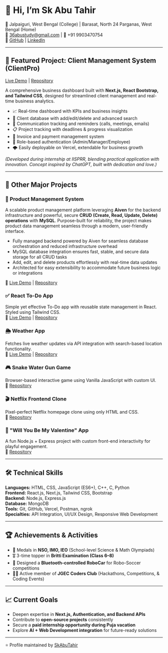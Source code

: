 # 👋 Hi, I’m Sk Abu Tahir

📍 Jalpaiguri, West Bengal (College) | Barasat, North 24 Parganas, West Bengal (Home)  
📧 [36abustudy@gmail.com](mailto:36abustudy@gmail.com) | 📱 +91 9903470754  
🔗 [GitHub](https://github.com/SkAbuTahir) | [LinkedIn](https://www.linkedin.com/in/sk-abu-tahir-)

---

## 🚀 Featured Project: Client Management System (ClientPro)
[Live Demo](https://new-client-management-system-vercel-plum.vercel.app/) | [Repository](https://github.com/SkAbuTahir/New_Client-Management-System_Vercel)

A comprehensive business dashboard built with **Next.js, React Bootstrap, and Tailwind CSS**, designed for streamlined client management and real-time business analytics.

- 📈 Real-time dashboard with KPIs and business insights  
- 📂 Client database with add/edit/delete and advanced search  
- 💬 Communication tracking and reminders (calls, meetings, emails)  
- 📋 Project tracking with deadlines & progress visualization  
- 🧾 Invoice and payment management system  
- 🔐 Role-based authentication (Admin/Manager/Employee)  
- 🌩️ Easily deployable on Vercel, extendable for business growth  

*(Developed during internship at IISPRR, blending practical application with innovation. Concept inspired by ChatGPT, built with dedication and love.)*

---

## 📂 Other Major Projects

### 🏢 Product Management System  
A scalable product management platform leveraging **Aiven** for the backend infrastructure and powerful, secure **CRUD (Create, Read, Update, Delete) operations** with **MySQL**. Purpose-built for reliability, the project makes product data management seamless through a modern, user-friendly interface.

- Fully managed backend powered by Aiven for seamless database orchestration and reduced infrastructure overhead  
- MySQL database integration ensures fast, stable, and secure data storage for all CRUD tasks  
- Add, edit, and delete products effortlessly with real-time data updates  
- Architected for easy extensibility to accommodate future business logic or integrations

🔗 [Live Demo](https://product-management-system-opal-seven.vercel.app/) | [Repository](https://github.com/SkAbuTahir/Product-Management-system-)

### ✅ React To-Do App  
Simple yet effective To-Do app with reusable state management in React. Styled using Tailwind CSS.  
🔗 [Live Demo](https://react-todo-app-six-lime-28.vercel.app/) | [Repository](https://github.com/SkAbuTahir/react-todo-app)

### 🌦 Weather App  
Fetches live weather updates via API integration with search-based location functionality.  
🔗 [Live Demo](https://react-weather-app-ten-peach.vercel.app/) | [Repository](https://github.com/SkAbuTahir/react-weather-app)

### 🎮 Snake Water Gun Game  
Browser-based interactive game using Vanilla JavaScript with custom UI.  
🔗 [Repository](https://github.com/SkAbuTahir/Snake-Water-Gun-game)

### 🎬 Netflix Frontend Clone  
Pixel-perfect Netflix homepage clone using only HTML and CSS.  
🔗 [Repository](https://github.com/SkAbuTahir/Netflix_frontend_clone-html-css)

### 💖 "Will You Be My Valentine" App  
A fun Node.js + Express project with custom front-end interactivity for playful engagement.  
🔗 [Repository](https://github.com/SkAbuTahir/usingExpress-willYouBeMyValentine)

---

## 🛠️ Technical Skills

**Languages:** HTML, CSS, JavaScript (ES6+), C++, C, Python  
**Frontend:** React.js, Next.js, Tailwind CSS, Bootstrap  
**Backend:** Node.js, Express.js  
**Database:** MongoDB  
**Tools:** Git, GitHub, Vercel, Postman, ngrok  
**Specialties:** API Integration, UI/UX Design, Responsive Web Development

---

## 🏆 Achievements & Activities

- 🏅 Medals in **NSO, IMO, IEO** (School-level Science & Math Olympiads)  
- 🎖 3-time topper in **Britti Examination (Class 6–8)**  
- 🤖 Designed a **Bluetooth-controlled RoboCar** for Robo-Soccer competitions  
- 👨‍💻 Active member of **JGEC Coders Club** (Hackathons, Competitions, & Coding Events)

---

## 📈 Current Goals

- Deepen expertise in **Next.js, Authentication, and Backend APIs**  
- Contribute to **open-source projects** consistently  
- Secure a **paid internship opportunity during Puja vacation**  
- Explore **AI + Web Development integration** for future-ready solutions

---

⭐️ Profile maintained by [SkAbuTahir](https://github.com/SkAbuTahir)

